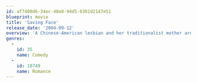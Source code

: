```yaml
---
id: af7400d6-34ec-48e8-94d5-8381d2147e51
blueprint: movie
title: 'Saving Face'
release_date: '2004-09-12'
overview: 'A Chinese-American lesbian and her traditionalist mother are reluctant to go public with secret loves that clash against cultural expectations.'
genres:
  -
    id: 35
    name: Comedy
  -
    id: 10749
    name: Romance
---
```

